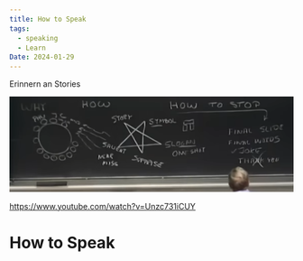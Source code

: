 ```yaml
---
title: How to Speak
tags:
  - speaking
  - Learn
Date: 2024-01-29
---
```


Erinnern an Stories 

![](../_asset/2024-01-29_HowToSpeak_MIT_image_1.png)


https://www.youtube.com/watch?v=Unzc731iCUY




# How to Speak